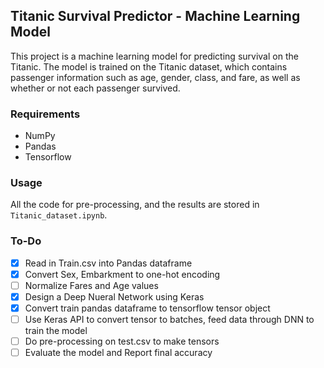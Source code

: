 ## Titanic Survival Predictor - Machine Learning Model

This project is a machine learning model for predicting survival on the Titanic. The model is trained on the Titanic dataset, which contains passenger information such as age, gender, class, and fare, as well as whether or not each passenger survived.

### Requirements

- NumPy
- Pandas 
- Tensorflow 

### Usage
 
All the code for pre-processing, and the results are stored in ```Titanic_dataset.ipynb```. 

### To-Do 

- [x] Read in Train.csv into Pandas dataframe
- [x] Convert Sex, Embarkment to one-hot encoding
- [ ] Normalize Fares and Age values 
- [x] Design a Deep Nueral Network using Keras 
- [x] Convert train pandas dataframe to tensorflow tensor object  
- [ ] Use Keras API to convert tensor to batches, feed data through DNN to train the model 
- [ ] Do pre-processing on test.csv to make tensors
- [ ] Evaluate the model and Report final accuracy 

